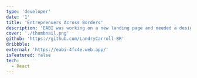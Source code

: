 ```yaml
---
type: 'developer'
date: '1'
title: 'Entreprenuers Across Borders'
description: 'EABI was working on a new landing page and needed a design. This proof of concept is a fully responsive brochure website, designed and built using my own custom CSS properties.'
cover: './thumbnail.png'
github: 'https://github.com/LandryCarroll-BR'
dribbble: 
external: 'https://eabi-4fc4e.web.app/'
isFeatured: false
tech:
  - React
---
```

